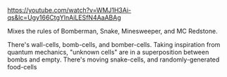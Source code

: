 https://youtube.com/watch?v=WMJ1H3Ai-qs&lc=Ugy166CtgYlnAiLESfN4AaABAg

Mixes the rules of Bomberman, Snake, Minesweeper, and MC Redstone.

There's wall-cells, bomb-cells, and bomber-cells. Taking inspiration from quantum mechanics, "unknown cells" are in a superposition between bombs and empty. There's moving snake-cells, and randomly-generated food-cells
